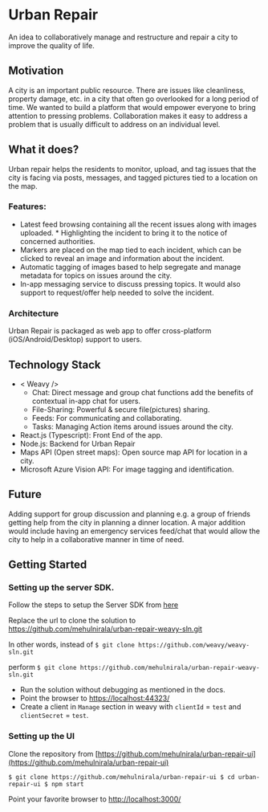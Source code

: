 # Urban Repair

An idea to collaboratively manage and restructure and repair a city to improve the quality of life.

## Motivation
A city is an important public resource. There are issues like cleanliness, property damage, etc. in a city that often go overlooked for a long period of time. We wanted to build a platform that would empower everyone to bring attention to pressing problems. Collaboration makes it easy to address a problem that is usually difficult to address on an individual level.

## What it does?
Urban repair helps the residents to monitor, upload, and tag issues that the city is facing via posts, messages, and tagged pictures tied to a location on the map.

### Features:

* Latest feed browsing containing all the recent issues along with images uploaded. * Highlighting the incident to bring it to the notice of concerned authorities.
* Markers are placed on the map tied to each incident, which can be clicked to reveal an image and information about the incident.
* Automatic tagging of images based to help segregate and manage metadata for topics on issues around the city.
* In-app messaging service to discuss pressing topics. It would also support to request/offer help needed to solve the incident.

### Architecture
Urban Repair is packaged as web app to offer cross-platform (iOS/Android/Desktop) support to users.



## Technology Stack
- < Weavy />
    - Chat: Direct message and group chat functions add the benefits of contextual in-app chat for users.
    - File-Sharing: Powerful & secure file(pictures) sharing.
    - Feeds: For communicating and collaborating.
    - Tasks: Managing Action items around issues around the city.
- React.js (Typescript): Front End of the app.
- Node.js: Backend for Urban Repair
- Maps API (Open street maps): Open source map API for location in a city.
- Microsoft Azure Vision API: For image tagging and identification.

## Future
Adding support for group discussion and planning e.g. a group of friends getting help from the city in planning a dinner location. A major addition would include having an emergency services feed/chat that would allow the city to help in a collaborative manner in time of need.


## Getting Started

### Setting up the server SDK.

Follow the steps to setup the Server SDK from [here](https://docs.weavy.com/server/get-started)

Replace the url to clone the solution to https://github.com/mehulnirala/urban-repair-weavy-sln.git

In other words, instead of 
`$ git clone https://github.com/weavy/weavy-sln.git`

perform
`$ git clone https://github.com/mehulnirala/urban-repair-weavy-sln.git`

* Run the solution without debugging as mentioned in the docs.
* Point the browser to [https://localhost:44323/](https://localhost:44323/)
* Create a client in `Manage` section in weavy with `clientId` = `test` and `clientSecret` = `test`.


### Setting up the UI

Clone the repository from [https://github.com/mehulnirala/urban-repair-ui](https://github.com/mehulnirala/urban-repair-ui)

`
$ git clone https://github.com/mehulnirala/urban-repair-ui
$ cd urban-repair-ui
$ npm start
`

Point your favorite browser to [http://localhost:3000/](http://localhost:3000/)
